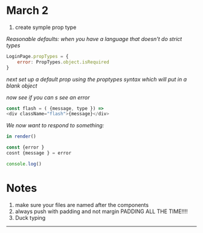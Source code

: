# March 2

1. create symple prop type

_Reasonable defaults: when you have a language that doesn't do strict types_

```javascript
LoginPage.propTypes = {
    error: PropTypes.object.isRequired
}
```

_next set up a default prop using the proptypes syntax which will put in a blank object_

_now see if you can s see an error_

```javascript
const flash = ( {message, type }) => 
<div className="flash">{message}</div>
```

_We now want to respond to something:_

```javascript
in render()

const {error }
cosnt {message } = error

console.log()
```


# Notes
1. make sure your files are named after the components
1. always push with padding and not margin PADDING ALL THE TIME!!!!
1. Duck typing

___
